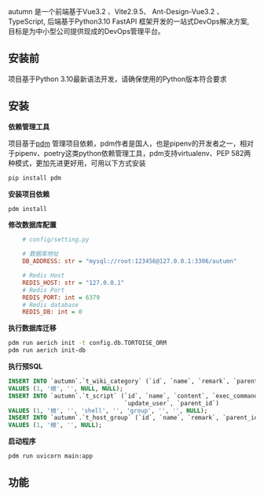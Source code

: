 autumn 是一个前端基于Vue3.2 、Vite2.9.5、 Ant-Design-Vue3.2 、TypeScript, 后端基于Python3.10 FastAPI 框架开发的一站式DevOps解决方案,
目标是为中小型公司提供现成的DevOps管理平台。

## 安装前

项目基于Python 3.10最新语法开发，请确保使用的Python版本符合要求

## 安装

**依赖管理工具**

项目基于[pdm](https://pdm.fming.dev/latest/)
管理项目依赖，pdm作者是国人，也是pipenv的开发者之一，相对于pipenv、poetry这类python依赖管理工具，pdm支持virtualenv、PEP
582两种模式，更加先进更好用，可用以下方式安装

```bash
pip install pdm
```

**安装项目依赖**

```bash
pdm install
```

**修改数据库配置**

```ini
    # config/setting.py

    # 数据库地址
    DB_ADDRESS: str = "mysql://root:123456@127.0.0.1:3306/autumn"

    # Redis Host
    REDIS_HOST: str = "127.0.0.1"
    # Redis Port
    REDIS_PORT: int = 6379
    # Redis database
    REDIS_DB: int = 0
```

**执行数据库迁移**

```bash
pdm run aerich init -t config.db.TORTOISE_ORM
pdm run aerich init-db
```

**执行预SQL**

```sql
INSERT INTO `autumn`.`t_wiki_category` (`id`, `name`, `remark`, `parent_id`, `zone_id`)
VALUES (1, '根', '', NULL, NULL);
INSERT INTO `autumn`.`t_script` (`id`, `name`, `content`, `exec_command`, `remark`, `node_type`, `create_user`,
                                 `update_user`, `parent_id`)
VALUES (1, '根', '', 'shell', '', 'group', '', '', NULL);
INSERT INTO `autumn`.`t_host_group` (`id`, `name`, `remark`, `parent_id`)
VALUES (1, '根', '', NULL);
```

**启动程序**

```bash
pdm run uvicorn main:app
```

## 功能
